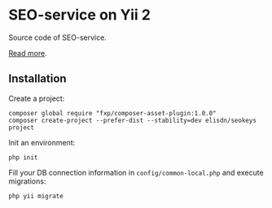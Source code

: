 SEO-service on Yii 2
================================

Source code of SEO-service.

[Read more](http://www.elisdn.ru/blog/60/seo-service-on-yii2-installing-of-application).

Installation
------

Create a project:

~~~
composer global require "fxp/composer-asset-plugin:1.0.0"
composer create-project --prefer-dist --stability=dev elisdn/seokeys project
~~~

Init an environment:

~~~
php init
~~~

Fill your DB connection information in `config/common-local.php` and execute migrations:

~~~
php yii migrate
~~~